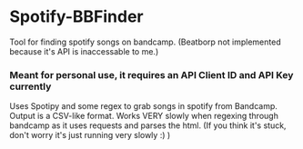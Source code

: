 # Spotify-BBFinder
Tool for finding spotify songs on bandcamp. (Beatborp not implemented because it's API is inaccessable to me.)
### Meant for personal use, it requires an API Client ID and API Key currently

Uses Spotipy and some regex to grab songs in spotify from Bandcamp.
Output is a CSV-like format.
Works VERY slowly when regexing through bandcamp as it uses requests and parses the html. (If you think it's stuck, don't worry it's just running very slowly :) )
